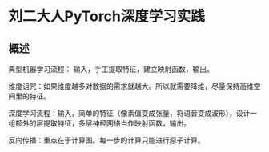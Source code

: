 # 刘二大人PyTorch深度学习实践

## 概述

典型机器学习流程： 输入，手工提取特征，建立映射函数，输出。

维度诅咒：如果维度越多对数据的需求就越大。所以就需要降维，尽量保持高维空间里的特征。

深度学习流程：输入，简单的特征（像素值变成张量，将语音变成波形），设计一组额外的层提取特征，多层神经网络当作映射函数，输出。

反向传播：重点在于计算图。每一步的计算只能进行原子计算。

